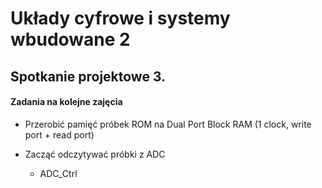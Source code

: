 # Układy cyfrowe i systemy wbudowane 2

## Spotkanie projektowe 3.

#### Zadania na kolejne zajęcia

* Przerobić pamięć próbek ROM na Dual Port Block RAM (1 clock, write port + read port)
* Zacząć odczytywać próbki z ADC
	
	* ADC_Ctrl
